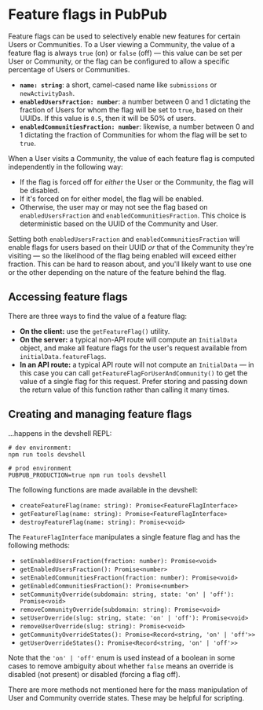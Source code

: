 # Feature flags in PubPub

Feature flags can be used to selectively enable new features for certain Users or Communities. To a User viewing a Community, the value of a feature flag is always `true` (on) or `false` (off) —  this value can be set per User or Community, or the flag can be configured to allow a specific percentage of Users or Communities.

- **`name: string`**: a short, camel-cased name like `submissions` or `newActivityDash`.
- **`enabledUsersFraction: number`**: a number between 0 and 1 dictating the fraction of Users for whom the flag will be set to `true`, based on their UUIDs. If this value is `0.5`, then it will be 50% of users.
- **`enabledCommunitiesFraction: number`**: likewise, a number between 0 and 1 dictating the fraction of Communities for whom the flag will be set to `true`.

When a User visits a Community, the value of each feature flag is computed independently in the following way:

- If the flag is forced off for _either_ the User or the Community, the flag will be disabled.
- If it's forced on for either model, the flag will be enabled.
- Otherwise, the user may or may not see the flag based on `enabledUsersFraction` and `enabledCommunitiesFraction`. This choice is deterministic based on the UUID of the Community and User.

Setting both `enabledUsersFraction` and `enabledCommunitiesFraction` will enable flags for users based on their UUID _or_ that of the Community they're visiting — so the likelihood of the flag being enabled will exceed either fraction. This can be hard to reason about, and you'll likely want to use one or the other depending on the nature of the feature behind the flag.

## Accessing feature flags

There are three ways to find the value of a feature flag:

- **On the client:** use the `getFeatureFlag()` utility.
- **On the server:** a typical non-API route will compute an `InitialData` object, and make all feature flags for the user's request available from `initialData.featureFlags`.
- **In an API route:** a typical API route will not compute an `InitialData` — in this case you can call `getFeatureFlagForUserAndCommunity()` to get the value of a single flag for this request. Prefer storing and passing down the return value of this function rather than calling it many times.

## Creating and managing feature flags

...happens in the devshell REPL:

```
# dev environment:
npm run tools devshell

# prod environment
PUBPUB_PRODUCTION=true npm run tools devshell
```

The following functions are made available in the devshell:

- `createFeatureFlag(name: string): Promise<FeatureFlagInterface>`
- `getFeatureFlag(name: string): Promise<FeatureFlagInterface>`
- `destroyFeatureFlag(name: string): Promise<void>`

The `FeatureFlagInterface` manipulates a single feature flag and has the following methods:

- `setEnabledUsersFraction(fraction: number): Promise<void>`
- `getEnabledUsersFraction(): Promise<number>`
- `setEnabledCommunitiesFraction(fraction: number): Promise<void>`
- `getEnabledCommunitiesFraction(): Promise<number>`
- `setCommunityOverride(subdomain: string, state: 'on' | 'off'): Promise<void>`
- `removeCommunityOverride(subdomain: string): Promise<void>`
- `setUserOverride(slug: string, state: 'on' | 'off'): Promise<void>`
- `removeUserOverride(slug: string): Promise<void>`
- `getCommunityOverrideStates(): Promise<Record<string, 'on' | 'off'>>`
- `getUserOverrideStates(): Promise<Record<string, 'on' | 'off'>>`

Note that the `'on' | 'off'` enum is used instead of a boolean in some cases to remove ambiguity about whether `false` means an override is disabled (not present) or disabled (forcing a flag off).

There are more methods not mentioned here for the mass manipulation of User and Community override states. These may be helpful for scripting.